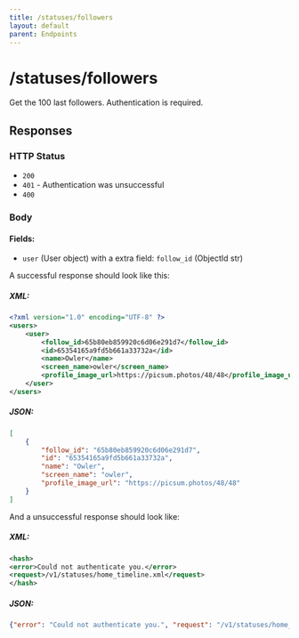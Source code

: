 ```yaml
---
title: /statuses/followers
layout: default
parent: Endpoints
---
```

# /statuses/followers

Get the 100 last followers. Authentication is required.
## Responses

### HTTP Status
- `200`
- `401` - Authentication was unsuccessful
- `400` 
### Body

#### Fields:
* `user` (User object) with a extra field: `follow_id` (ObjectId str)

A successful response should look like this:

##### XML:
```xml
<?xml version="1.0" encoding="UTF-8" ?>
<users>
    <user>
        <follow_id>65b80eb859920c6d06e291d7</follow_id>
        <id>65354165a9fd5b661a33732a</id>
        <name>Owler</name>
        <screen_name>owler</screen_name>
        <profile_image_url>https://picsum.photos/48/48</profile_image_url>
    </user>
</users>
```

##### JSON:
```json
[
    {
        "follow_id": "65b80eb859920c6d06e291d7",
        "id": "65354165a9fd5b661a33732a",
        "name": "Owler",
        "screen_name": "owler",
        "profile_image_url": "https://picsum.photos/48/48"
    }
]
```


And a unsuccessful response should look like:


##### XML:
```xml
<hash>
<error>Could not authenticate you.</error>
<request>/v1/statuses/home_timeline.xml</request>
</hash>
```

##### JSON:
```json
{"error": "Could not authenticate you.", "request": "/v1/statuses/home_timeline.json"}
```